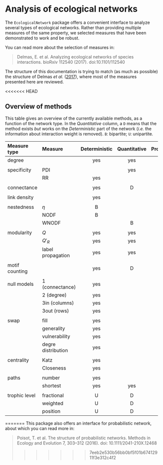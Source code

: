 # Analysis of ecological networks

The `EcologicalNetwork` package offers a convenient interface to analyze several
types of ecological networks. Rather than providing multiple measures of the
same property, we selected measures that have been demonstrated to work and be
robust.

You can read more about the selection of measures in:

> Delmas, E. et al. Analyzing ecological networks of species interactions.
bioRxiv 112540 (2017). doi:10.1101/112540

The structure of this documentation is trying to match (as much as possible) the
structure of Delmas *et al.* ([2017][anei]), where most of the measures
presented here are reviewed.

[anei]: http://biorxiv.org/content/early/2017/02/28/112540

<<<<<<< HEAD
## Overview of methods

This table gives an overview of the currently available methods, as a function
of the network type. In the *Quantitative* column, a `D` means that the method
exists *but* works on the *Deterministic* part of the network (*i.e.* the
information about interaction weight is removed). `B`: bipartite; `U`:
unipartite.

| Measure type   | Measure            | Deterministic | Quantitative | Probabilistic |
|:---------------|:-------------------|:-------------:|:------------:|:-------------:|
| degree         |                    |      yes      |     yes      |      yes      |
|                |                    |               |              |               |
| specificity    | PDI                |               |     yes      |               |
|                | RR                 |      yes      |              |               |
|                |                    |               |              |               |
| connectance    |                    |      yes      |      D       |      yes      |
|                |                    |               |              |               |
| link density   |                    |      yes      |              |               |
|                |                    |               |              |               |
| nestedness     | $\eta$             |       B       |              |       B       |
|                | NODF               |       B       |              |               |
|                | WNODF              |               |      B       |               |
|                |                    |               |              |               |
| modularity     | $Q$                |      yes      |     yes      |      yes      |
|                | $Q'_R$             |      yes      |     yes      |      yes      |
|                | label propagation  |      yes      |     yes      |      yes      |
|                |                    |               |              |               |
| motif counting |                    |      yes      |      D       |      yes      |
|                |                    |               |              |               |
| null models    | 1 (connectance)    |      yes      |              |               |
|                | 2 (degree)         |      yes      |              |               |
|                | 3in (columns)      |      yes      |              |               |
|                | 3out (rows)        |      yes      |              |               |
|                |                    |               |              |               |
| swap           | fill               |      yes      |              |               |
|                | generality         |      yes      |              |               |
|                | vulnerability      |      yes      |              |               |
|                | degre distribution |      yes      |              |               |
|                |                    |               |              |               |
| centrality     | Katz               |      yes      |              |      yes      |
|                | Closeness          |      yes      |              |               |
|                |                    |               |              |               |
| paths          | number             |      yes      |              |      yes      |
|                | shortest           |      yes      |     yes      |               |
|                |                    |               |              |               |
| trophic level  | fractional         |       U       |      D       |               |
|                | weighted           |       U       |      D       |               |
|                | position           |       U       |      D       |               |
=======
This package also offers an interface for probabilistic network, about which you
can read more in:

> Poisot, T. et al. The structure of probabilistic networks. Methods in Ecology
and Evolution 7, 303–312 (2016). doi: 10.1111/2041-210X.12468
>>>>>>> 7eeb2e530b56bb0bf5f01b67412911f3e312c4f2
